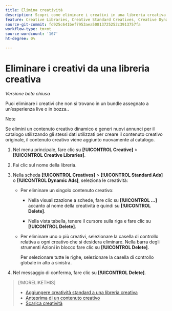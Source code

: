 ```yaml
---
title: Elimina creatività
description: Scopri come eliminare i creativi in una libreria creativa.
feature: Creative Libraries, Creative Standard Creatives, Creative Dynamic Creatives
source-git-commit: fd925c641bef7953aea50813725252c3913757fa
workflow-type: tm+mt
source-wordcount: '167'
ht-degree: 0%

---
```


# Eliminare i creativi da una libreria creativa

*Versione beta chiusa*

Puoi eliminare i creativi che non si trovano in un bundle assegnato a un’esperienza live o in bozza.<!-- verify if we can have child creative variations anymore:  , and that doesn't have child creative variations in a bundle that's assigned to a live or draft experience  -->.<!-- Add an x-ref to experience statuses, or an about page??  --> <!-- add with an x-ref once this feature is added:  If a creative is assigned to a live experience, then remove it from the experience before you continue. -->

>[!NOTE]
>
>Se elimini un contenuto creativo dinamico e generi nuovi annunci per il catalogo utilizzando gli stessi dati utilizzati per creare il contenuto creativo originale, il contenuto creativo viene aggiunto nuovamente al catalogo.

1. Nel menu principale, fare clic su **[!UICONTROL Creative]** > **[!UICONTROL Creative Libraries]**.

1. Fai clic sul nome della libreria.

1. Nella scheda **[!UICONTROL Creatives]** > **[!UICONTROL Standard Ads]** o **[!UICONTROL Dynamic Ads]**, seleziona le creatività:

   * Per eliminare un singolo contenuto creativo:

      * Nella visualizzazione a schede, fare clic su **[!UICONTROL ...]** accanto al nome della creatività e quindi su **[!UICONTROL Delete]**.

      * Nella vista tabella, tenere il cursore sulla riga e fare clic su **[!UICONTROL Delete]**.

   * Per eliminare uno o più creativi, selezionare la casella di controllo relativa a ogni creativo che si desidera eliminare. Nella barra degli strumenti Azioni in blocco fare clic su **[!UICONTROL Delete]**.

     Per selezionare tutte le righe, selezionare la casella di controllo globale in alto a sinistra.

1. Nel messaggio di conferma, fare clic su **[!UICONTROL Delete]**.

>[!MORELIKETHIS]
>
>* [Aggiungere creatività standard a una libreria creativa](creative-add-standard.md)
>* [Anteprima di un contenuto creativo](creative-preview.md)
>* [Scarica creatività](creative-download.md)
